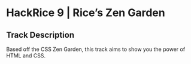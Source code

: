 #  HackRice 9 | Rice’s Zen Garden

## Track Description
Based off the CSS Zen Garden, this track aims to show you the power of HTML and CSS.
